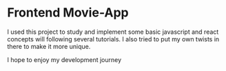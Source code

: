 # Frontend Movie-App

I used this project to study and implement some basic javascript and react concepts will following several tutorials.
I also tried to put my own twists in there to make it more unique.

I hope to enjoy my development journey
